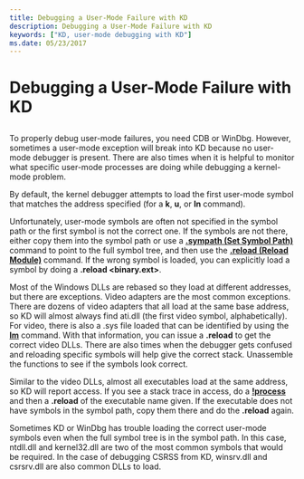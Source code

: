 ```yaml
---
title: Debugging a User-Mode Failure with KD
description: Debugging a User-Mode Failure with KD
keywords: ["KD, user-mode debugging with KD"]
ms.date: 05/23/2017
---
```


# Debugging a User-Mode Failure with KD


## <span id="ddk_debugging_user_mode_failures_with_kd_dbg"></span><span id="DDK_DEBUGGING_USER_MODE_FAILURES_WITH_KD_DBG"></span>


To properly debug user-mode failures, you need CDB or WinDbg. However, sometimes a user-mode exception will break into KD because no user-mode debugger is present. There are also times when it is helpful to monitor what specific user-mode processes are doing while debugging a kernel-mode problem.

By default, the kernel debugger attempts to load the first user-mode symbol that matches the address specified (for a **k**, **u**, or **ln** command).

Unfortunately, user-mode symbols are often not specified in the symbol path or the first symbol is not the correct one. If the symbols are not there, either copy them into the symbol path or use a [**.sympath (Set Symbol Path)**](-sympath--set-symbol-path-.md) command to point to the full symbol tree, and then use the [**.reload (Reload Module)**](-reload--reload-module-.md) command. If the wrong symbol is loaded, you can explicitly load a symbol by doing a **.reload &lt;binary.ext&gt;**.

Most of the Windows DLLs are rebased so they load at different addresses, but there are exceptions. Video adapters are the most common exceptions. There are dozens of video adapters that all load at the same base address, so KD will almost always find ati.dll (the first video symbol, alphabetically). For video, there is also a .sys file loaded that can be identified by using the [**lm**](lm--list-loaded-modules-.md) command. With that information, you can issue a **.reload** to get the correct video DLLs. There are also times when the debugger gets confused and reloading specific symbols will help give the correct stack. Unassemble the functions to see if the symbols look correct.

Similar to the video DLLs, almost all executables load at the same address, so KD will report access. If you see a stack trace in access, do a [**!process**](-process.md) and then a **.reload** of the executable name given. If the executable does not have symbols in the symbol path, copy them there and do the **.reload** again.

Sometimes KD or WinDbg has trouble loading the correct user-mode symbols even when the full symbol tree is in the symbol path. In this case, ntdll.dll and kernel32.dll are two of the most common symbols that would be required. In the case of debugging CSRSS from KD, winsrv.dll and csrsrv.dll are also common DLLs to load.

 

 





